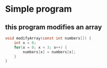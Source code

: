 # Simple program

## this program modifies an array
``` c
void modifyArray(const int numbers[]) {
    int x = 0;
    for(x = 0; x < 3; x++) {
        numbers[x] = numbers[x];
    }
}
```

